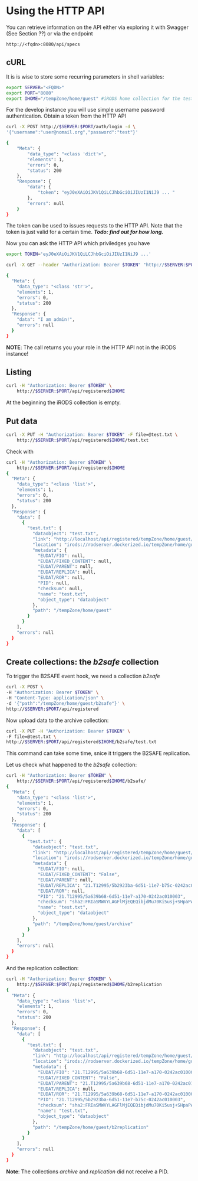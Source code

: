 # Using the HTTP API

You can retrieve information on the API either via exploring it with Swagger (See Section ??) or via the endpoint

```
http://<fqdn>:8080/api/specs
```

## cURL
It is is wise to store some recurring parameters in shell variables:

```sh
export SERVER="<FQDN>"
export PORT="8080"
export IHOME="/tempZone/home/guest" #iRODS home collection for the test user
```

For the develop instance you will use simple username password authentication.
Obtain a token from the HTTP API

```sh
curl -X POST http://$SERVER:$PORT/auth/login -d \
'{"username":"user@nomail.org","password":"test"}'

{
    "Meta": {
        "data_type": "<class 'dict'>",
        "elements": 1,
        "errors": 0,
        "status": 200
    },
    "Response": {
        "data": {
            "token": "eyJ0eXAiOiJKV1QiLCJhbGciOiJIUzI1NiJ9 ... "
        },
        "errors": null
    }
}
```

The token can be used to issues requests to the HTTP API. Note that the token is just valid for a certain time. _**Todo: find out for how long.**_

Now you can ask the HTTP API which priviledges you have

```sh
export TOKEN='eyJ0eXAiOiJKV1QiLCJhbGciOiJIUzI1NiJ9 ...'

curl -X GET --header "Authorization: Bearer $TOKEN" "http://$SERVER:$PORT/api/admin"

{
  "Meta": {
    "data_type": "<class 'str'>",
    "elements": 1,
    "errors": 0,
    "status": 200
  },
  "Response": {
    "data": "I am admin!",
    "errors": null
  }
}
```
**NOTE**: The call returns you your role in the HTTP API not in the iRODS instance!

## Listing

```sh
curl -H "Authorization: Bearer $TOKEN" \
	http://$SERVER:$PORT/api/registered$IHOME
```
At the beginning the iRODS collection is empty.

## Put data

```sh
curl -X PUT -H "Authorization: Bearer $TOKEN" -F file=@test.txt \
	http://$SERVER:$PORT/api/registered$IHOME/test.txt
```

Check with 

```sh
curl -H "Authorization: Bearer $TOKEN" \
	http://$SERVER:$PORT/api/registered$IHOME
{
  "Meta": {
    "data_type": "<class 'list'>",
    "elements": 1,
    "errors": 0,
    "status": 200
  },
  "Response": {
    "data": [
      {
        "test.txt": {
          "dataobject": "test.txt",
          "link": "http://localhost/api/registered/tempZone/home/guest/test.txt",
          "location": "irods://rodserver.dockerized.io/tempZone/home/guest",
          "metadata": {
            "EUDAT/FIO": null,
            "EUDAT/FIXED_CONTENT": null,
            "EUDAT/PARENT": null,
            "EUDAT/REPLICA": null,
            "EUDAT/ROR": null,
            "PID": null,
            "checksum": null,
            "name": "test.txt",
            "object_type": "dataobject"
          },
          "path": "/tempZone/home/guest"
        }
      }
    ],
    "errors": null
  }
}
```

## Create collections: the *b2safe* collection
To trigger the B2SAFE event hook, we need a collection *b2safe*

```sh
curl -X POST \
-H "Authorization: Bearer $TOKEN" \
-H "Content-Type: application/json" \
-d '{"path":"/tempZone/home/guest/b2safe"}' \
http://$SERVER:$PORT/api/registered
```

Now upload data to the archive collection:

```sh
curl -X PUT -H "Authorization: Bearer $TOKEN" \
-F file=@test.txt \ 
http://$SERVER:$PORT/api/registered$IHOME/b2safe/test.txt
```
This command can take some time, snice it triggers the B2SAFE replication.

Let us check what happened to the *b2safe* collection:

```sh
curl -H "Authorization: Bearer $TOKEN" \
	http://$SERVER:$PORT/api/registered$IHOME/b2safe/
{
  "Meta": {
    "data_type": "<class 'list'>",
    "elements": 1,
    "errors": 0,
    "status": 200
  },
  "Response": {
    "data": [
      {
        "test.txt": {
          "dataobject": "test.txt",
          "link": "http://localhost/api/registered/tempZone/home/guest/archive/test.txt",
          "location": "irods://rodserver.dockerized.io/tempZone/home/guest/archive",
          "metadata": {
            "EUDAT/FIO": null,
            "EUDAT/FIXED_CONTENT": "False",
            "EUDAT/PARENT": null,
            "EUDAT/REPLICA": "21.T12995/5b2923ba-6d51-11e7-b75c-0242ac010003",
            "EUDAT/ROR": null,
            "PID": "21.T12995/5a639b68-6d51-11e7-a170-0242ac010003",
            "checksum": "sha2:FRIaSMWVYLAGFlMjEQEQibjdMu70Ki5usj+SHpaPAsg=",
            "name": "test.txt",
            "object_type": "dataobject"
          },
          "path": "/tempZone/home/guest/archive"
        }
      }
    ],
    "errors": null
  }
}
```

And the replication collection:

```sh
curl -H "Authorization: Bearer $TOKEN" \
	http://$SERVER:$PORT/api/registered$IHOME/b2replication
{
  "Meta": {
    "data_type": "<class 'list'>",
    "elements": 1,
    "errors": 0,
    "status": 200
  },
  "Response": {
    "data": [
      {
        "test.txt": {
          "dataobject": "test.txt",
          "link": "http://localhost/api/registered/tempZone/home/guest/b2replication/test.txt",
          "location": "irods://rodserver.dockerized.io/tempZone/home/guest/b2replication",
          "metadata": {
            "EUDAT/FIO": "21.T12995/5a639b68-6d51-11e7-a170-0242ac010003",
            "EUDAT/FIXED_CONTENT": "False",
            "EUDAT/PARENT": "21.T12995/5a639b68-6d51-11e7-a170-0242ac010003",
            "EUDAT/REPLICA": null,
            "EUDAT/ROR": "21.T12995/5a639b68-6d51-11e7-a170-0242ac010003",
            "PID": "21.T12995/5b2923ba-6d51-11e7-b75c-0242ac010003",
            "checksum": "sha2:FRIaSMWVYLAGFlMjEQEQibjdMu70Ki5usj+SHpaPAsg=",
            "name": "test.txt",
            "object_type": "dataobject"
          },
          "path": "/tempZone/home/guest/b2replication"
        }
      }
    ],
    "errors": null
  }
}
```

**Note**: The collections _archive_ and _replication_ did not receive a PID.





